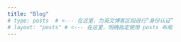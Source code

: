 ```yaml
---
title: "Blog"
# type: posts  # <--- 在这里，为英文博客区段进行“身份认证”
# layout: "posts" # <--- 在这里，明确指定使用 posts 布局
---
```

